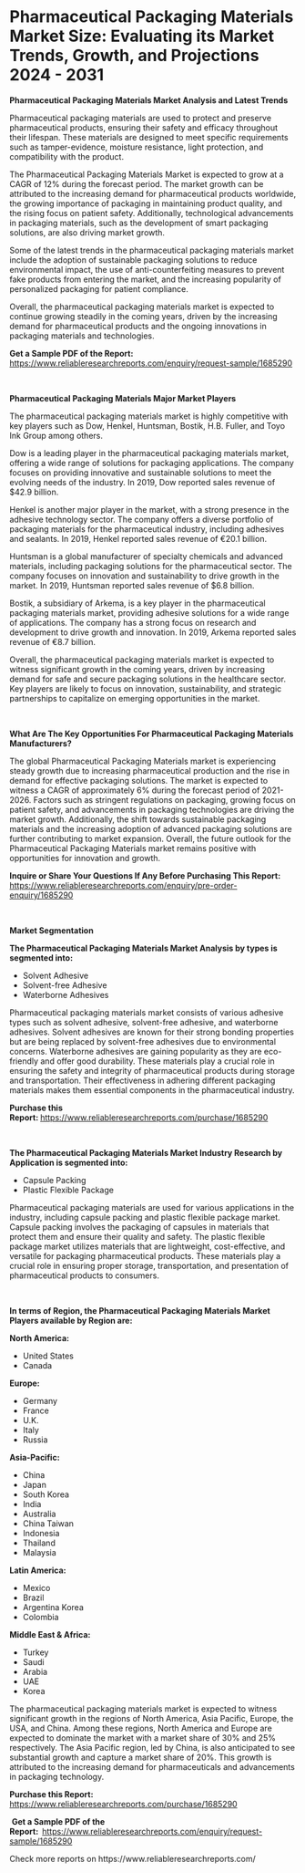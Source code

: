 <p><h1>Pharmaceutical Packaging Materials Market Size: Evaluating its Market Trends, Growth, and Projections 2024 - 2031</h1></p><p><strong>Pharmaceutical Packaging Materials Market Analysis and Latest Trends</strong></p>
<p><p>Pharmaceutical packaging materials are used to protect and preserve pharmaceutical products, ensuring their safety and efficacy throughout their lifespan. These materials are designed to meet specific requirements such as tamper-evidence, moisture resistance, light protection, and compatibility with the product.</p><p>The Pharmaceutical Packaging Materials Market is expected to grow at a CAGR of 12% during the forecast period. The market growth can be attributed to the increasing demand for pharmaceutical products worldwide, the growing importance of packaging in maintaining product quality, and the rising focus on patient safety. Additionally, technological advancements in packaging materials, such as the development of smart packaging solutions, are also driving market growth.</p><p>Some of the latest trends in the pharmaceutical packaging materials market include the adoption of sustainable packaging solutions to reduce environmental impact, the use of anti-counterfeiting measures to prevent fake products from entering the market, and the increasing popularity of personalized packaging for patient compliance.</p><p>Overall, the pharmaceutical packaging materials market is expected to continue growing steadily in the coming years, driven by the increasing demand for pharmaceutical products and the ongoing innovations in packaging materials and technologies.</p></p>
<p><strong>Get a Sample PDF of the Report:&nbsp;</strong> <a href="https://www.reliableresearchreports.com/enquiry/request-sample/1685290">https://www.reliableresearchreports.com/enquiry/request-sample/1685290</a></p>
<p>&nbsp;</p>
<p><strong>Pharmaceutical Packaging Materials Major Market Players</strong></p>
<p><p>The pharmaceutical packaging materials market is highly competitive with key players such as Dow, Henkel, Huntsman, Bostik, H.B. Fuller, and Toyo Ink Group among others. </p><p>Dow is a leading player in the pharmaceutical packaging materials market, offering a wide range of solutions for packaging applications. The company focuses on providing innovative and sustainable solutions to meet the evolving needs of the industry. In 2019, Dow reported sales revenue of $42.9 billion.</p><p>Henkel is another major player in the market, with a strong presence in the adhesive technology sector. The company offers a diverse portfolio of packaging materials for the pharmaceutical industry, including adhesives and sealants. In 2019, Henkel reported sales revenue of €20.1 billion.</p><p>Huntsman is a global manufacturer of specialty chemicals and advanced materials, including packaging solutions for the pharmaceutical sector. The company focuses on innovation and sustainability to drive growth in the market. In 2019, Huntsman reported sales revenue of $6.8 billion.</p><p>Bostik, a subsidiary of Arkema, is a key player in the pharmaceutical packaging materials market, providing adhesive solutions for a wide range of applications. The company has a strong focus on research and development to drive growth and innovation. In 2019, Arkema reported sales revenue of €8.7 billion.</p><p>Overall, the pharmaceutical packaging materials market is expected to witness significant growth in the coming years, driven by increasing demand for safe and secure packaging solutions in the healthcare sector. Key players are likely to focus on innovation, sustainability, and strategic partnerships to capitalize on emerging opportunities in the market.</p></p>
<p>&nbsp;</p>
<p><strong>What Are The Key Opportunities For Pharmaceutical Packaging Materials Manufacturers?</strong></p>
<p><p>The global Pharmaceutical Packaging Materials market is experiencing steady growth due to increasing pharmaceutical production and the rise in demand for effective packaging solutions. The market is expected to witness a CAGR of approximately 6% during the forecast period of 2021-2026. Factors such as stringent regulations on packaging, growing focus on patient safety, and advancements in packaging technologies are driving the market growth. Additionally, the shift towards sustainable packaging materials and the increasing adoption of advanced packaging solutions are further contributing to market expansion. Overall, the future outlook for the Pharmaceutical Packaging Materials market remains positive with opportunities for innovation and growth.</p></p>
<p><strong>Inquire or Share Your Questions If Any Before Purchasing This Report:</strong> <a href="https://www.reliableresearchreports.com/enquiry/pre-order-enquiry/1685290">https://www.reliableresearchreports.com/enquiry/pre-order-enquiry/1685290</a></p>
<p>&nbsp;</p>
<p><strong>Market Segmentation</strong></p>
<p><strong>The Pharmaceutical Packaging Materials Market Analysis by types is segmented into:</strong></p>
<p><ul><li>Solvent Adhesive</li><li>Solvent-free Adhesive</li><li>Waterborne Adhesives</li></ul></p>
<p><p>Pharmaceutical packaging materials market consists of various adhesive types such as solvent adhesive, solvent-free adhesive, and waterborne adhesives. Solvent adhesives are known for their strong bonding properties but are being replaced by solvent-free adhesives due to environmental concerns. Waterborne adhesives are gaining popularity as they are eco-friendly and offer good durability. These materials play a crucial role in ensuring the safety and integrity of pharmaceutical products during storage and transportation. Their effectiveness in adhering different packaging materials makes them essential components in the pharmaceutical industry.</p></p>
<p><strong>Purchase this Report:&nbsp;</strong><a href="https://www.reliableresearchreports.com/purchase/1685290">https://www.reliableresearchreports.com/purchase/1685290</a></p>
<p>&nbsp;</p>
<p><strong>The Pharmaceutical Packaging Materials Market Industry Research by Application is segmented into:</strong></p>
<p><ul><li>Capsule Packing</li><li>Plastic Flexible Package</li></ul></p>
<p><p>Pharmaceutical packaging materials are used for various applications in the industry, including capsule packing and plastic flexible package market. Capsule packing involves the packaging of capsules in materials that protect them and ensure their quality and safety. The plastic flexible package market utilizes materials that are lightweight, cost-effective, and versatile for packaging pharmaceutical products. These materials play a crucial role in ensuring proper storage, transportation, and presentation of pharmaceutical products to consumers.</p></p>
<p>&nbsp;</p>
<p><strong>In terms of Region, the Pharmaceutical Packaging Materials Market Players available by Region are:</strong></p>
<p>
    <p> <strong> North America: </strong>
        <ul>
            <li>United States</li>
            <li>Canada</li>
        </ul>
        </p> 
    <p> <strong> Europe: </strong>
        <ul>
            <li>Germany</li>
            <li>France</li>
            <li>U.K.</li>
            <li>Italy</li>
            <li>Russia</li>
        </ul>
        </p> 
    <p> <strong> Asia-Pacific: </strong>
        <ul>
            <li>China</li>
            <li>Japan</li>
            <li>South Korea</li>
            <li>India</li>
            <li>Australia</li>
            <li>China Taiwan</li>
            <li>Indonesia</li>
            <li>Thailand</li>
            <li>Malaysia</li>
        </ul>
        </p> 
    <p> <strong> Latin America: </strong>
        <ul>
            <li>Mexico</li>
            <li>Brazil</li>
            <li>Argentina Korea</li>
            <li>Colombia</li>
        </ul>
        </p> 
    <p> <strong> Middle East & Africa: </strong>
        <ul>
            <li>Turkey</li>
            <li>Saudi</li>
            <li>Arabia</li>
            <li>UAE</li>
            <li>Korea</li>
        </ul>
    </p>
    </p>
<p><p>The pharmaceutical packaging materials market is expected to witness significant growth in the regions of North America, Asia Pacific, Europe, the USA, and China. Among these regions, North America and Europe are expected to dominate the market with a market share of 30% and 25% respectively. The Asia Pacific region, led by China, is also anticipated to see substantial growth and capture a market share of 20%. This growth is attributed to the increasing demand for pharmaceuticals and advancements in packaging technology.</p></p>
<p><strong>Purchase this Report: </strong><a href="https://www.reliableresearchreports.com/purchase/1685290">https://www.reliableresearchreports.com/purchase/1685290</a></p>
<p>&nbsp;<strong>Get a Sample PDF of the Report:&nbsp;&nbsp;</strong><a href="https://www.reliableresearchreports.com/enquiry/request-sample/1685290">https://www.reliableresearchreports.com/enquiry/request-sample/1685290</a></p>
<p><strong></strong></p>
<p>Check more reports on https://www.reliableresearchreports.com/</p>